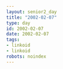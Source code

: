 ```yaml
---
layout: senior2_day
title: "2002-02-07"
type: day
id: 2002-02-07
date: 2002-02-07
tags:
- linkoid
- linkoid
robots: noindex
---
```



